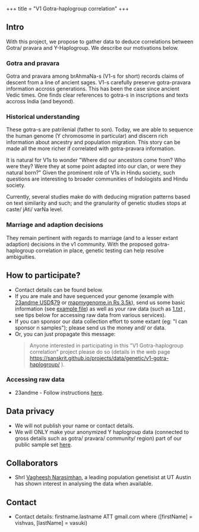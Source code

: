 +++
title = "V1 Gotra-haplogroup correlation"
+++

## Intro
With this project, we propose to gather data to deduce correlations between Gotra/ pravara and Y-Haplogroup. We describe our motivations below.

### Gotra and pravara
Gotra and pravara among brAhmaNa-s (V1-s for short) records claims of descent from a line of ancient sages. V1-s carefully preserve gotra-pravara information accross generations. This has been the case since ancient Vedic times. One finds clear references to gotra-s in inscriptions and texts accross India (and beyond).

### Historical understanding
These gotra-s are patrilenial (father to son). Today, we are able to sequence the human genome (Y chromosome in particular) and discern rich information about ancestry and population migration. This story can be made all the more richer if correlated with gotra-pravara information.

It is natural for V1s to wonder "Where did our ancestors come from? Who were they? Were they at some point adapted into our clan, or were they natural born?" Given the prominent role of V1s in Hindu society, such questions are interesting to broader communities of Indologists and Hindu society.

Currently, several studies make do with deducing migration patterns based on text similarity and such; and the granularity of genetic studies stops at caste/ jAti/ varNa level.

### Marriage and adaption decisions
They remain pertinent with regards to marriage (and to a lesser extant adaption) decisions in the v1 community. With the proposed gotra-haplogroup correlation in place, genetic testing can help resolve ambiguities.

## How to participate?
- Contact details can be found below.
- If you are male and have sequenced your genome (example with [23andme USD$79](https://www.23andme.com/en-int/) or [mapmygenome.in Rs 3.5k](https://mapmygenome.in/raw-data-request)), send us some basic information (see [example file](https://github.com/sanskrit/gotra-haplogroup/blob/master/shriivatsa/KA/south_east/aapastamba/1.toml)) as well as your raw data (such as [1.txt](https://github.com/sanskrit/gotra-haplogroup/blob/master/shriivatsa/KA/south_east/aapastamba/1.txt) , see tips below for accessing raw data from various services).
- If you can sponsor our data collection effort to some extant (eg: "I can sponsor n samples"); please send us the money and/ or data.
- Or, you can just propagate this message:
  > Anyone interested in participating in this "V1 Gotra-haplogroup correlation" project please do so (details in the web page https://sanskrit.github.io/projects/data/genetic/v1-gotra-haplogroup/ ).

### Accessing raw data
- 23andme - Follow instructions [here](https://customercare.23andme.com/hc/en-us/articles/212196868-Accessing-Your-Raw-Genetic-Data).

## Data privacy
- We will not publish your name or contact details. 
- We will ONLY make your anonymized Y haplogroup data (connected to gross details such as gotra/ pravara/ community/ region) part of our public sample set [here](https://github.com/sanskrit/gotra-haplogroup).

## Collaborators
- ShrI [Vagheesh Narasimhan](https://www.vagheesh.com/), a leading population genetisist at UT Austin has shown interest in analysing the data when available.

## Contact
- Contact details: firstname.lastname ATT gmail.com where ([firstName] = vishvas, [lastName] = vasuki)